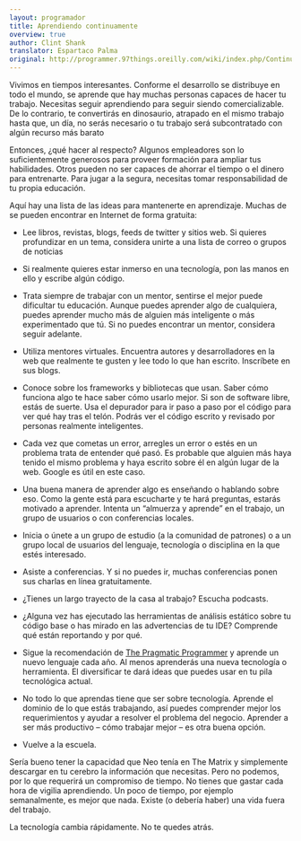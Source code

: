 ```yaml
---
layout: programador
title: Aprendiendo continuamente
overview: true
author: Clint Shank
translator: Espartaco Palma
original: http://programmer.97things.oreilly.com/wiki/index.php/Continuous_Learning
---
```


Vivimos en tiempos interesantes. Conforme el desarrollo se distribuye en
todo el mundo, se aprende que hay muchas personas capaces de hacer tu
trabajo. Necesitas seguir aprendiendo para seguir siendo
comercializable. De lo contrario, te convertirás en dinosaurio, atrapado
en el mismo trabajo hasta que, un día, no serás necesario o tu trabajo
será subcontratado con algún recurso más barato

Entonces, ¿qué hacer al respecto? Algunos empleadores son lo
suficientemente generosos para proveer formación para ampliar tus
habilidades. Otros pueden no ser capaces de ahorrar el tiempo o el
dinero para entrenarte. Para jugar a la segura, necesitas tomar
responsabilidad de tu propia educación.

Aquí hay una lista de las ideas para mantenerte en aprendizaje. Muchas
de se pueden encontrar en Internet de forma gratuita:

* Lee libros, revistas, blogs, feeds de twitter y sitios web. Si quieres
profundizar en un tema, considera unirte a una lista de correo o grupos
de noticias
* Si realmente quieres estar inmerso en una tecnología, pon las manos en
ello y escribe algún código.
* Trata siempre de trabajar con un mentor, sentirse el mejor puede
dificultar tu educación. Aunque puedes aprender algo de cualquiera,
puedes aprender mucho más de alguien más inteligente o más experimentado
que tú. Si no puedes encontrar un mentor, considera seguir adelante.
* Utiliza mentores virtuales. Encuentra autores y desarrolladores en la
web que realmente te gusten y lee todo lo que han escrito. Inscríbete en
sus blogs.
* Conoce sobre los frameworks y bibliotecas que usan. Saber cómo funciona
algo te hace saber cómo usarlo mejor. Si son de software libre, estás de
suerte. Usa el depurador para ir paso a paso por el código para ver qué
hay tras el telón. Podrás ver el código escrito y revisado por personas
realmente inteligentes.
* Cada vez que cometas un error, arregles un error o estés en un problema
trata de entender qué pasó. Es probable que alguien más haya tenido el
mismo problema y haya escrito sobre él en algún lugar de la web. Google
es útil en este caso.
* Una buena manera de aprender algo es enseñando o hablando sobre eso.
Como la gente está para escucharte y te hará preguntas, estarás motivado
a aprender. Intenta un “almuerza y aprende” en el trabajo, un grupo de
usuarios o con conferencias locales.
* Inicia o únete a un grupo de estudio (a la comunidad de patrones) o a un
grupo local de usuarios del lenguaje, tecnología o disciplina en la que
estés interesado.
* Asiste a conferencias. Y si no puedes ir, muchas conferencias ponen sus
charlas en línea gratuitamente.
* ¿Tienes un largo trayecto de la casa al trabajo? Escucha podcasts.
* ¿Alguna vez has ejecutado las herramientas de análisis estático sobre
tu código base o has mirado en las advertencias de tu IDE? Comprende qué
están reportando y por qué.
* Sigue la recomendación de [The Pragmatic Programmer][1] y aprende un
nuevo lenguaje cada año. Al menos aprenderás una nueva tecnología o
herramienta. El diversificar te dará ideas que puedes usar en tu pila
tecnológica actual.
* No todo lo que aprendas tiene que ser sobre tecnología. Aprende el
dominio de lo que estás trabajando, así puedes comprender mejor los
requerimientos y ayudar a resolver el problema del negocio. Aprender a
ser más productivo – cómo trabajar mejor – es otra buena opción.

* Vuelve a la escuela.

Sería bueno tener la capacidad que Neo tenía en The Matrix y simplemente
descargar en tu cerebro la información que necesitas. Pero no podemos,
por lo que requerirá un compromiso de tiempo. No tienes que gastar cada
hora de vigilia aprendiendo. Un poco de tiempo, por ejemplo
semanalmente, es mejor que nada. Existe (o debería haber) una vida fuera
del trabajo.

La tecnología cambia rápidamente. No te quedes atrás.

[1]: https://pragprog.com/book/tpp/the-pragmatic-programmer

